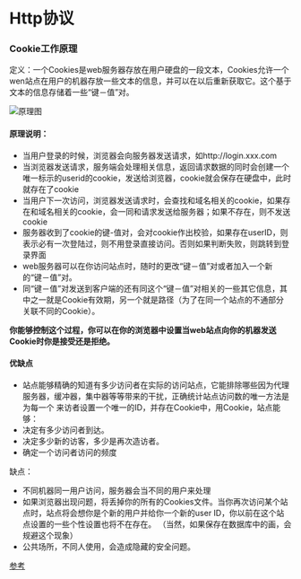 # Http协议

### Cookie工作原理

定义：一个Cookies是web服务器存放在用户硬盘的一段文本，Cookies允许一个wen站点在用户的机器存放一些文本的信息，并可以在以后重新获取它。这个基于文本的信息存储着一些“键－值”对。   

![原理图](https://lh3.googleusercontent.com/U5ktna260Zjln3t04F_DWUweIP7IP-ak8KIzPUleXQbOGs1mrRWYLQ5RQRiNxr_zokqvkech_5i_CnCA8EUHoJX8q93tmdq9KOSwwIiYxUoxOVF8Ze-X4OjmWGrMKkn24QY9fdij3vi_ck0He1u8vacFF2bpi2BxY9JeMmepTR73_AOFNbbx5WdO0j5d2kJBtPCU9K5sL2o12ALnxWsMbVfj4tcoeH1CbcecCikAeIgMx4BGR-jjARd6lmx2mQG6qMd_97KElGYXAz6jkt0JLrSIsPicZguLU0ArwjqUtQuBBuC9RUjTkocJgt6B_vROAZUrwXeMCEvwY2lFJuxruvQmtaKOOw6K2kZrlyM5dESZQHTtZRYEPWVfoa-92_ZkYJ834xQjiHl7MoUWScuvtnK3GdqPePFXMnQmoFjqEsmGKPC09VQdAvvC1IIO_jXFbH4O4REO3_aka32IwD4YEZUOv2-JEB4XYtiCvECEh14HgUMhrEAXxcYgklwGSraychwyUypcsJZWmYYW8yth7GTtVNj19Q4JERty5Xqwf6xGRpeLDl_BzKDITHXIWVWBtM7_iIdXWl5tz8xPIESJUc_CaoniuIVBIG4JgQXdoeNj_pwrL3Ec-R6m-FBOfY5yLqCLrI8YHdbpZcuCDKg6fqpBub0MnvliH0Ympyiu=w1149-h1046-no)

#### 原理说明：
- 当用户登录的时候，浏览器会向服务器发送请求，如http://login.xxx.com
- 当浏览器发送请求，服务端会处理相关信息，返回请求数据的同时会创建一个唯一标示的userid的cookie，发送给浏览器，cookie就会保存在硬盘中，此时就存在了cookie
- 当用户下一次访问，浏览器发送请求时，会查找和域名相关的cookie，如果存在和域名相关的cookie，会一同和请求发送给服务器；如果不存在，则不发送cookie
- 服务器收到了cookie的键-值对，会对cookie作出校验，如果存在userID，则表示必有一次登陆过，则不用登录直接访问。否则如果判断失败，则跳转到登录界面
- web服务器可以在你访问站点时，随时的更改“键－值”对或者加入一个新的“键－值”对。  
- 同“键－值”对发送到客户端的还有同这个“键－值”对相关的一些其它信息，其中之一就是Cookie有效期，另一个就是路径（为了在同一个站点的不通部分关联不同的Cookie）。  

 **你能够控制这个过程，你可以在你的浏览器中设置当web站点向你的机器发送Cookie时你是接受还是拒绝。**

#### 优缺点
- 站点能够精确的知道有多少访问者在实际的访问站点，它能排除哪些因为代理服务器，缓冲器，集中器等等带来的干扰，正确统计站点访问数的唯一方法是为每一个 来访者设置一个唯一的ID，并存在Cookie中，用Cookie，站点能够：  
- 决定有多少访问者到达。  
- 决定多少新的访客，多少是再次造访者。  
- 确定一个访问者访问的频度

缺点：

- 不同机器同一用户访问，服务器会当不同的用户来处理
- 如果浏览器出现问题，将丢掉你的所有的Cookies文件。当你再次访问某个站点时，站点将会想你是个新的用户并给你一个新的user   ID，你以前在这个站点设置的一些个性设置也将不在存在。  （当然，如果保存在数据库中的画，会规避这个现象）
- 公共场所，不同人使用，会造成隐藏的安全问题。

[参考](http://www.cnblogs.com/joeliu/archive/2008/01/10/1033232.html)
